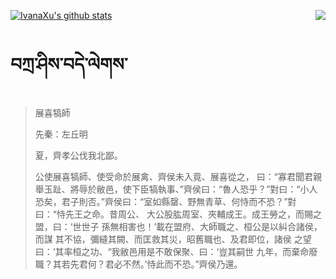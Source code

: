 [![IvanaXu's github stats](https://github-readme-stats.vercel.app/api?username=IvanaXu&show_icons=true&theme=vue-dark)](https://github.com/anuraghazra/github-readme-stats)
<img align="right" src="https://github-readme-stats.vercel.app/api/top-langs/?username=IvanaXu&langs_count=3&theme=graywhite" />
# བཀྲ་ཤིས་བདེ་ལེགས་
> 展喜犒師
> 
> 先秦：左丘明 
> 
> 夏，齊孝公伐我北鄙。
> 
> 公使展喜犒師、使受命於展禽、齊侯未入竟、展喜從之， 曰：“寡君聞君親舉玉趾、將辱於敝邑，使下臣犒執事、”齊侯曰：“魯人恐乎？”對曰：“小人恐矣，君子則否。”齊侯曰：“室如縣罄、野無青草、何恃而不恐？”對曰：“恃先王之命。昔周公、 大公股肱周室、夾輔成王。成王勞之，而賜之盟，曰：‘世世子 孫無相害也！’載在盟府、大師職之、桓公是以糾合諸侯，而謀 其不協，彌縫其闕、而匡救其災，昭舊職也、及君即位，諸侯 之望曰：‘其率桓之功、“我敝邑用是不敢保聚、曰：‘豈其嗣世 九年，而棄命廢職？其若先君何？君必不然。’恃此而不恐。”齊侯乃還。
>